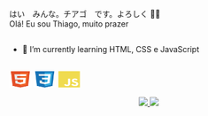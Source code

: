 はい　みんな。チアゴ　です。よろしく 🙋‍♂️ <br>
Olá! Eu sou Thiago,  muito prazer
##

- 🌱 I’m currently learning  HTML, CSS e JavaScript
<div style="display: inline_block"><br>
  <img align="center" alt="Rafa-HTML" height="30" width="40" src="https://raw.githubusercontent.com/devicons/devicon/master/icons/html5/html5-original.svg">
  <img align="center" alt="Rafa-CSS" height="30" width="40" src="https://raw.githubusercontent.com/devicons/devicon/master/icons/css3/css3-original.svg">
  <img align="center" alt="Rafa-Js" height="30" width="40" src="https://raw.githubusercontent.com/devicons/devicon/master/icons/javascript/javascript-plain.svg">
</div>
<br>
<div align="center">
  <a href="https://github.com/thiago-isoya">
  <img height="180em" src="https://github-readme-stats.vercel.app/api?username=thiago-isoya&show_icons=true&theme=highcontrast&include_all_commits=true&count_private=true"/>
  <img height="180em" src="https://github-readme-stats.vercel.app/api/top-langs/?username=thiago-isoya&layout=compact&langs_count=7&theme=highcontrast"/>
</div>

  ##
  
